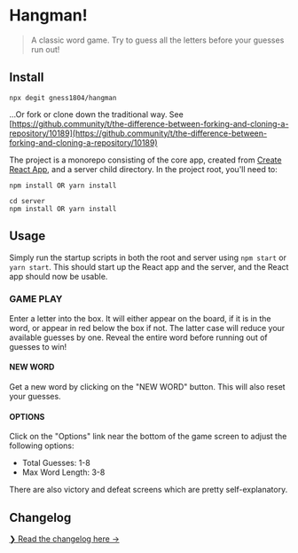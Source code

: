 # Hangman!

> A classic word game. Try to guess all the letters before your guesses run out!

## Install

```
npx degit gness1804/hangman
```
...Or fork or clone down the traditional way. See [https://github.community/t/the-difference-between-forking-and-cloning-a-repository/10189](https://github.community/t/the-difference-between-forking-and-cloning-a-repository/10189)

The project is a monorepo consisting of the core app, created from [Create React App](https://github.com/facebook/create-react-app), and a server child directory. In the project root, you'll need to:

```
npm install OR yarn install
```

```
cd server
npm install OR yarn install
```

## Usage
Simply run the startup scripts in both the root and server using `npm start` or `yarn start`. This should start up the React app and the server, and the React app should now be usable.

### GAME PLAY
Enter a letter into the box. It will either appear on the board, if it is in the word, or appear in red below the box if not. The latter case will reduce your available guesses by one. Reveal the entire word before running out of guesses to win!

#### NEW WORD

Get a new word by clicking on the "NEW WORD" button. This will also reset your guesses. 

#### OPTIONS

Click on the "Options" link near the bottom of the game screen to adjust the following options:

* Total Guesses: 1-8
* Max Word Length: 3-8

There are also victory and defeat screens which are pretty self-explanatory.
 

## Changelog

[❯ Read the changelog here →](CHANGELOG.md)
